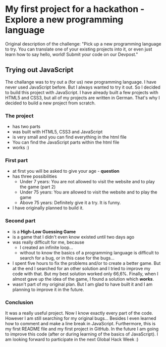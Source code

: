 # My first project for a hackathon - Explore a new programming language

Original description of the challenge: "Pick up a new programming language to try. You can translate one of your existing projects into it, or even just learn how to say hello, world! Submit your code on our Devpost."


## Trying out JavaScript

The challange was to try out a (for us) new programming language. I have never used JavaScript before. But I always wanted to try it out. So I decided to build this project with JavaScript. I have already built a few projects with HTML5 and CSS3, but all of my projects are written in German. That's why I decided to build a new project from scratch.

### The project
+ has two parts
+ was built with HTML5, CSS3 and JavaScript
+ is very small and you can find everything in the html file
+ You can find the JavaScript parts within the html file
+ works :)

### First part
+ at first you will be asked to give your age - **question**
+ has three possibilities
    + Under 7 years: You are not allowed to visit the website and to play the game (part 2)
    + Under 75 years: You are allowed to visit the website and to play the game
    + Above 75 years: Definitely give it a try. It is funny.
 + I have originally planned to build it.

### Second part
- is a **High-Low Guessing Game**
- is a game that I didn't even know existed until two days ago
- was really difficult for me, because
    + I created an infinite loop...
    + without to know the basics of a programming language is difficult to search for a bug, or in this case for the bugs...
- I spent five hours to fix the problems and/or to create a better game. But at the end I searched for an other solution and I tried to improve my code with that. But my best solution worked only 66,6%. Finally, when I almost gave up the idea of the game, I found a solution which **_works_**.
- wasn't part of my original plan. But I am glad to have built it and I am planning to improve it in the future.

### Conclusion
It was a really useful project. Now I know exactly every part of the code. However I am still searching for my original bugs... Besides I even learned how to comment and make a line break in JavaScript. Furthermore, this is my first README file and my first project in GitHub. In the future I am going to improve this code (after or during learning of the basics of JavaScript). I am looking forward to participate in the next Global Hack Week :)
    
